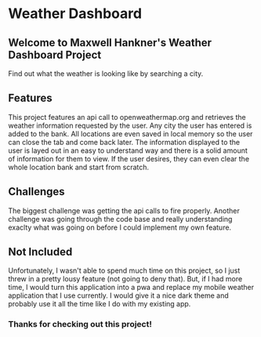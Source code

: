 # Weather Dashboard
## Welcome to Maxwell Hankner's Weather Dashboard Project
Find out what the weather is looking like by searching a city. 

## Features
This project features an api call to openweathermap.org and retrieves the weather information requested by the user. Any city the user has entered is added to the bank. All locations are even saved in local memory so the user can close the tab and come back later. The information displayed to the user is layed out in an easy to understand way and there is a solid amount of information for them to view. If the user desires, they can even clear the whole location bank and start from scratch. 

## Challenges
The biggest challenge was getting the api calls to fire properly. Another challenge was going through the code base and really understanding exaclty what was going on before I could implement my own feature.

## Not Included
Unfortunately, I wasn't able to spend much time on this project, so I just threw in a pretty lousy feature (not going to deny that). But, if I had more time, I would turn this application into a pwa and replace my mobile weather application that I use currently. I would give it a nice dark theme and probably use it all the time like I do with my existing app. 

### Thanks for checking out this project!